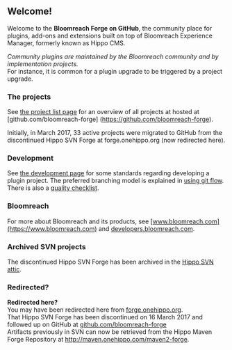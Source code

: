 
## Welcome!

Welcome to the **Bloomreach Forge on GitHub**, the community place for plugins, add-ons and extensions built on top of 
Bloomreach Experience Manager, formerly known as Hippo CMS.

_Community plugins are maintained by the Bloomreach community and by implementation projects._ <br/>
For instance, it is common for a plugin upgrade to be triggered by a project upgrade.

### The projects
See [the project list page](project-list.html) for an overview of all projects at hosted at [github.com/bloomreach-forge]
(https://github.com/bloomreach-forge).

Initially, in March 2017, 33 active projects were migrated to GitHub from the discontinued Hippo SVN Forge 
at forge.onehippo.org (now redirected here).

### Development
See [the development page](development.html) for some standards regarding developing a plugin project. The preferred 
branching model is explained in [using git flow](using-git-flow.html). There is also a [quality checklist](checklist.html). 

### Bloomreach
For more about Bloomreach and its products, see [www.bloomreach.com](https://www.bloomreach.com)
and [developers.bloomreach.com](https://developers.bloomreach.com). 

### Archived SVN projects
The discontinued Hippo SVN Forge has been archived in the [Hippo SVN attic](http://svn.onehippo.org/repos/hippo/attic/forge/).

### Redirected?
<p class="alert alert-success">
    <b>Redirected here?</b><br/>
    You may have been redirected here from <a href="https://forge.onehippo.org">forge.onehippo.org</a>.<br/>
    That Hippo SVN Forge has been discontinued on 16 March 2017 and followed up on GitHub at <a href="https://github.com/bloomreach-forge">github.com/bloomreach-forge</a><br/>
    Artifacts previously in SVN can now be retrieved from the Hippo Maven Forge Repository at <a href="http://maven.onehippo.com/maven2-forge/">http://maven.onehippo.com/maven2-forge</a>.
</p>
